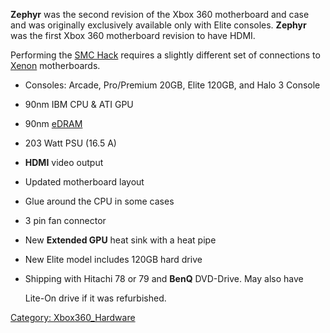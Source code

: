 **Zephyr** was the second revision of the Xbox 360 motherboard and case
and was originally exclusively available only with Elite consoles.
**Zephyr** was the first Xbox 360 motherboard revision to have HDMI.

Performing the [SMC Hack](SMC_Hack "wikilink") requires a slightly
different set of connections to
[Xenon](Xenon_(Motherboard) "wikilink") motherboards.

  + Consoles: Arcade, Pro/Premium 20GB, Elite 120GB, and Halo 3 Console
  + 90nm IBM CPU & ATI GPU
  + 90nm [eDRAM](http://en.wikipedia.org/wiki/EDRAM)
  + 203 Watt PSU (16.5 A)
  + **HDMI** video output
  + Updated motherboard layout
  + Glue around the CPU in some cases
  + 3 pin fan connector
  + New **Extended GPU** heat sink with a heat pipe
  + New Elite model includes 120GB hard drive
  + Shipping with Hitachi 78 or 79 and **BenQ** DVD-Drive. May also have

    Lite-On drive if it was refurbished.

[Category: Xbox360_Hardware](Category_Xbox360_Hardware)
